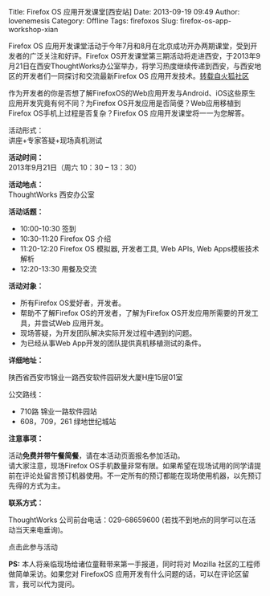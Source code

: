 Title: Firefox OS 应用开发课堂[西安站]
Date: 2013-09-19 09:49
Author: lovenemesis
Category: Offline
Tags: firefoxos
Slug: firefox-os-app-workshop-xian

Firefox OS
应用开发课堂活动于今年7月和8月在北京成功开办两期课堂，受到开发者的广泛关注和好评。Firefox
OS开发课堂第三期活动将走进西安，于2013年9月21日在西安ThoughtWorks办公室举办，将学习热度继续传递到西安，与西安地区的开发者们一同探讨和交流最新Firefox
OS
应用开发技术。[转载自火狐社区](http://mozilla.com.cn/event/98-firefox-os-workshop-3/)

作为开发者的你是否想了解FirefoxOS的Web应用开发与Android、iOS这些原生应用开发究竟有何不同？为Firefox
OS开发应用是否简便？Web应用移植到Firefox OS手机上过程是否复杂？Firefox
OS 应用开发课堂将一一为您解答。

活动形式：  
讲座+专家答疑+现场真机测试

**活动时间：**  
2013年9月21日（周六 10：30 – 13：30）

**活动地点：**  
ThoughtWorks 西安办公室

**活动话题：**

-   10:00-10:30 签到
-   10:30-11:20 Firefox OS 介绍
-   11:20-12:20 Firefox OS 模拟器, 开发者工具, Web APIs, Web
    Apps模板技术解析
-   12:20-13:30 用餐及交流

**活动对象：**

-   所有Firefox OS爱好者，开发者。
-   帮助不了解Firefox OS的开发者，了解为Firefox
    OS开发应用所需要的开发工具，并尝试Web 应用开发。
-   现场答疑，为开发团队解决实际开发过程中遇到的问题。
-   为已经从事Web App开发的团队提供真机移植测试的条件。

**详细地址：**

陕西省西安市锦业一路西安软件园研发大厦H座15层01室

公交路线：

-   710路 锦业一路软件园站
-   608，709，261 绿地世纪城站

**注意事项：**

活动**免费并带午餐简餐**，请在本活动页面报名参加活动。  
请大家注意，现场Firefox
OS手机数量非常有限。如果希望在现场试用的同学请提前在评论处留言预订机器使用。不一定所有的预订都能在现场使用机器，以先预订先得的方式为主。

**联系方式：**

ThoughtWorks 公司前台电话：029-68659600
(若找不到地点的同学可以在活动当天来电垂询)。

点击此参与活动

**PS:** 本人将亲临现场给诸位童鞋带来第一手报道，同时将对 Mozilla
社区的工程师做简单采访。如果您对 FirefoxOS
应用开发有什么问题的话，可以在评论区留言，我可以代为提问。
